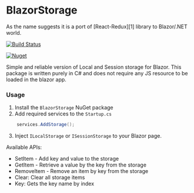 # BlazorStorage

As the name suggests it is a port of [React-Redux][1] library to Blazor/.NET world.

[![Build Status](https://berserkerdotnet.visualstudio.com/BlazorState.Redux/_apis/build/status/BerserkerDotNet.BlazorState.Redux?branchName=master)](https://berserkerdotnet.visualstudio.com/BlazorState.Redux/_build/latest?definitionId=8&branchName=master)

[![Nuget](https://buildstats.info/nuget/BlazorStorage?v=1.0.0)](https://www.nuget.org/packages/BlazorStorage)

Simple and reliable version of Local and Session storage for Blazor.
This package is written purely in C# and does not require any JS resource to be loaded in the blazor app.

### Usage

1. Install the `BlazorStorage` NuGet package
2. Add required services to the `Startup.cs`
```csharp
	services.AddStorage();
```
3. Inject `ILocalStorage` or `ISessionStorage` to your Blazor page.

Available APIs:
- SetItem - Add key and value to the storage
- GetItem - Retrieve a value by the key from the storage
- RemoveItem - Remove an item by key from the storage
- Clear: Clear all storage items
- Key: Gets the key name by index